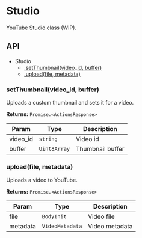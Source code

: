 # Studio

YouTube Studio class (WIP).

## API

* Studio 
  * [.setThumbnail(video_id, buffer)](#setthumbnail)
  * [.upload(file, metadata)](#upload)

<a name="setthumbnail"></a>
### setThumbnail(video_id, buffer)

Uploads a custom thumbnail and sets it for a video.

**Returns:** `Promise.<ActionsResponse>`

| Param | Type | Description |
| --- | --- | --- |
| video_id | `string` | Video id |
| buffer | `Uint8Array` | Thumbnail buffer |

<a name="upload"></a>
### upload(file, metadata)

Uploads a video to YouTube.

**Returns:** `Promise.<ActionsResponse>`

| Param | Type | Description |
| --- | --- | --- |
| file | `BodyInit` | Video file |
| metadata | `VideoMetadata` | Video metadata |